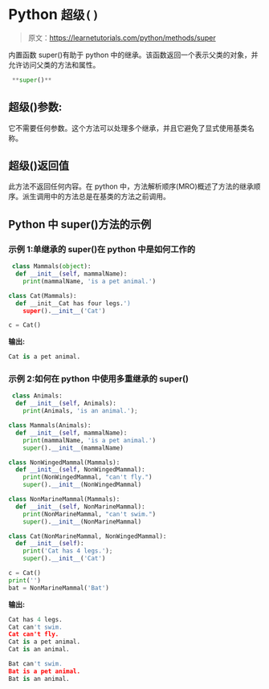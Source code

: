 # Python `超级()`

> 原文：<https://learnetutorials.com/python/methods/super>

内置函数 super()有助于 python 中的继承。该函数返回一个表示父类的对象，并允许访问父类的方法和属性。

```py
 **super()** 

```

## 超级()参数:

它不需要任何参数。这个方法可以处理多个继承，并且它避免了显式使用基类名称。

## 超级()返回值

此方法不返回任何内容。在 python 中，方法解析顺序(MRO)概述了方法的继承顺序。派生调用中的方法总是在基类的方法之前调用。

## Python 中 super()方法的示例

### 示例 1:单继承的 super()在 python 中是如何工作的

```py
 class Mammals(object):
  def __init__(self, mammalName):
    print(mammalName, 'is a pet animal.')

class Cat(Mammals):
  def __init__Cat has four legs.')
    super().__init__('Cat')

c = Cat() 

```

**输出:**

```py
Cat is a pet animal.
```

### 示例 2:如何在 python 中使用多重继承的 super()

```py
 class Animals:
  def __init__(self, Animals):
    print(Animals, 'is an animal.');

class Mammals(Animals):
  def __init__(self, mammalName):
    print(mammalName, 'is a pet animal.')
    super().__init__(mammalName)

class NonWingedMammal(Mammals):
  def __init__(self, NonWingedMammal):
    print(NonWingedMammal, "can't fly.")
    super().__init__(NonWingedMammal)

class NonMarineMammal(Mammals):
  def __init__(self, NonMarineMammal):
    print(NonMarineMammal, "can't swim.")
    super().__init__(NonMarineMammal)

class Cat(NonMarineMammal, NonWingedMammal):
  def __init__(self):
    print('Cat has 4 legs.');
    super().__init__('Cat')

c = Cat()
print('')
bat = NonMarineMammal('Bat') 

```

**输出:**

```py
Cat has 4 legs.
Cat can't swim.
Cat can't fly.
Cat is a pet animal.
Cat is an animal.

Bat can't swim.
Bat is a pet animal.
Bat is an animal. 
```